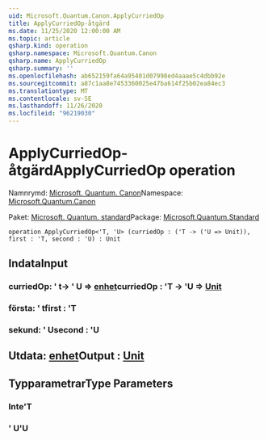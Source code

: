```yaml
---
uid: Microsoft.Quantum.Canon.ApplyCurriedOp
title: ApplyCurriedOp-åtgärd
ms.date: 11/25/2020 12:00:00 AM
ms.topic: article
qsharp.kind: operation
qsharp.namespace: Microsoft.Quantum.Canon
qsharp.name: ApplyCurriedOp
qsharp.summary: ''
ms.openlocfilehash: ab652159fa64a95401d07998ed4aaae5c4dbb92e
ms.sourcegitcommit: a87c1aa8e7453360025e47ba614f25b02ea84ec3
ms.translationtype: MT
ms.contentlocale: sv-SE
ms.lasthandoff: 11/26/2020
ms.locfileid: "96219030"
---
```

# <a name="applycurriedop-operation"></a><span data-ttu-id="a691d-102">ApplyCurriedOp-åtgärd</span><span class="sxs-lookup"><span data-stu-id="a691d-102">ApplyCurriedOp operation</span></span>

<span data-ttu-id="a691d-103">Namnrymd: [Microsoft. Quantum. Canon](xref:Microsoft.Quantum.Canon)</span><span class="sxs-lookup"><span data-stu-id="a691d-103">Namespace: [Microsoft.Quantum.Canon](xref:Microsoft.Quantum.Canon)</span></span>

<span data-ttu-id="a691d-104">Paket: [Microsoft. Quantum. standard](https://nuget.org/packages/Microsoft.Quantum.Standard)</span><span class="sxs-lookup"><span data-stu-id="a691d-104">Package: [Microsoft.Quantum.Standard](https://nuget.org/packages/Microsoft.Quantum.Standard)</span></span>




```qsharp
operation ApplyCurriedOp<'T, 'U> (curriedOp : ('T -> ('U => Unit)), first : 'T, second : 'U) : Unit
```


## <a name="input"></a><span data-ttu-id="a691d-105">Indata</span><span class="sxs-lookup"><span data-stu-id="a691d-105">Input</span></span>

### <a name="curriedop--t---u--unit"></a><span data-ttu-id="a691d-106">curriedOp: ' t-> ' U => [enhet](xref:microsoft.quantum.lang-ref.unit)</span><span class="sxs-lookup"><span data-stu-id="a691d-106">curriedOp : 'T -> 'U => [Unit](xref:microsoft.quantum.lang-ref.unit)</span></span> 




### <a name="first--t"></a><span data-ttu-id="a691d-107">första: ' t</span><span class="sxs-lookup"><span data-stu-id="a691d-107">first : 'T</span></span>




### <a name="second--u"></a><span data-ttu-id="a691d-108">sekund: ' U</span><span class="sxs-lookup"><span data-stu-id="a691d-108">second : 'U</span></span>





## <a name="output--unit"></a><span data-ttu-id="a691d-109">Utdata: [enhet](xref:microsoft.quantum.lang-ref.unit)</span><span class="sxs-lookup"><span data-stu-id="a691d-109">Output : [Unit](xref:microsoft.quantum.lang-ref.unit)</span></span>



## <a name="type-parameters"></a><span data-ttu-id="a691d-110">Typparametrar</span><span class="sxs-lookup"><span data-stu-id="a691d-110">Type Parameters</span></span>

### <a name="t"></a><span data-ttu-id="a691d-111">Inte</span><span class="sxs-lookup"><span data-stu-id="a691d-111">'T</span></span>


### <a name="u"></a><span data-ttu-id="a691d-112">' U</span><span class="sxs-lookup"><span data-stu-id="a691d-112">'U</span></span>

